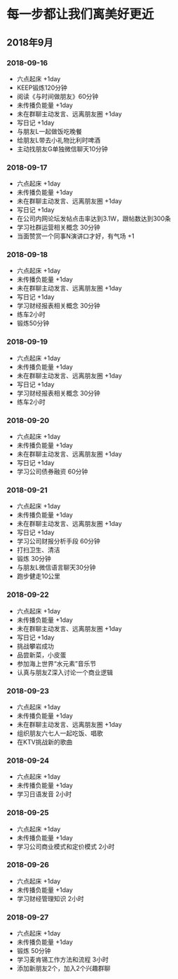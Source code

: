 # 每一步都让我们离美好更近
## 2018年9月
### 2018-09-16
+ 六点起床 +1day
+ KEEP锻炼120分钟
+ 阅读《与时间做朋友》60分钟
+ 未传播负能量 +1day
+ 未在群聊主动发言、远离朋友圈 +1day
+ 写日记 +1day
+ 与朋友L一起做饭吃晚餐
+ 给朋友L带去小礼物比利时啤酒
+ 主动找朋友G单独微信聊天10分钟

### 2018-09-17
+ 六点起床 +1day
+ 未传播负能量 +1day
+ 未在群聊主动发言、远离朋友圈 +1day
+ 写日记 +1day
+ 在公司内网论坛发帖点击率达到3.1W，跟帖数达到300条
+ 学习社群运营相关概念 30分钟
+ 当面赞赏一个同事N演讲口才好，有气场 +1

### 2018-09-18
+ 六点起床 +1day
+ 未传播负能量 +1day
+ 未在群聊主动发言、远离朋友圈 +1day
+ 写日记 +1day
+ 学习财经报表相关概念 30分钟
+ 练车2小时
+ 锻炼50分钟

### 2018-09-19
+ 六点起床 +1day
+ 未传播负能量 +1day
+ 未在群聊主动发言、远离朋友圈 +1day
+ 写日记 +1day
+ 学习财经报表相关概念 30分钟
+ 练车2小时

### 2018-09-20
+ 六点起床 +1day
+ 未传播负能量 +1day
+ 未在群聊主动发言、远离朋友圈 +1day
+ 写日记 +1day
+ 学习公司债券融资 60分钟

### 2018-09-21
+ 六点起床 +1day
+ 未传播负能量 +1day
+ 未在群聊主动发言、远离朋友圈 +1day
+ 写日记 +1day
+ 学习公司财报分析手段 60分钟
+ 打扫卫生、清洁
+ 锻炼 30分钟
+ 与朋友L微信语言聊天30分钟
+ 跑步健走10公里

### 2018-09-22
+ 六点起床 +1day
+ 未传播负能量 +1day
+ 未在群聊主动发言、远离朋友圈 +1day
+ 写日记 +1day
+ 挑战攀岩成功
+ 品尝新菜，小皮蛋
+ 参加海上世界“水元素”音乐节
+ 认真与朋友Z深入讨论一个商业逻辑

### 2018-09-23
+ 六点起床 +1day
+ 未传播负能量 +1day
+ 未在群聊主动发言、远离朋友圈 +1day
+ 组织朋友六七人一起吃饭、唱歌
+ 在KTV挑战新的歌曲

### 2018-09-24
+ 六点起床 +1day
+ 未传播负能量 +1day
+ 学习日语发音 2小时

### 2018-09-25
+ 六点起床 +1day
+ 未传播负能量 +1day
+ 学习公司商业模式和定价模式 2小时

### 2018-09-26
+ 六点起床 +1day
+ 未传播负能量 +1day
+ 学习财经管理知识 2小时

### 2018-09-27
+ 六点起床 +1day
+ 未传播负能量 +1day
+ 锻炼 50分钟
+ 学习麦肯锡工作方法和流程 3小时
+ 添加新朋友2个，加入2个兴趣群聊
